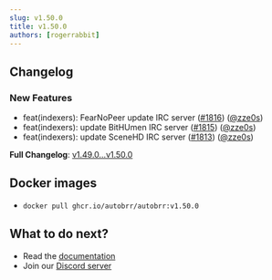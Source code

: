 ```yaml
---
slug: v1.50.0
title: v1.50.0
authors: [rogerrabbit]
---
```

## Changelog


### New Features


* feat(indexers): FearNoPeer update IRC server ([\#1816](https://github.com/autobrr/autobrr/pull/1816)) ([@zze0s](https://github.com/zze0s))
* feat(indexers): update BitHUmen IRC server ([\#1815](https://github.com/autobrr/autobrr/pull/1815)) ([@zze0s](https://github.com/zze0s))
* feat(indexers): update SceneHD IRC server ([\#1813](https://github.com/autobrr/autobrr/pull/1813)) ([@zze0s](https://github.com/zze0s))


**Full Changelog**: [v1\.49\.0\...v1\.50\.0](https://github.com/autobrr/autobrr/compare/v1.49.0...v1.50.0)


## Docker images


* `docker pull ghcr.io/autobrr/autobrr:v1.50.0`


## What to do next?


* Read the [documentation](https://autobrr.com)
* Join our [Discord server](https://discord.autobrr.com/)

